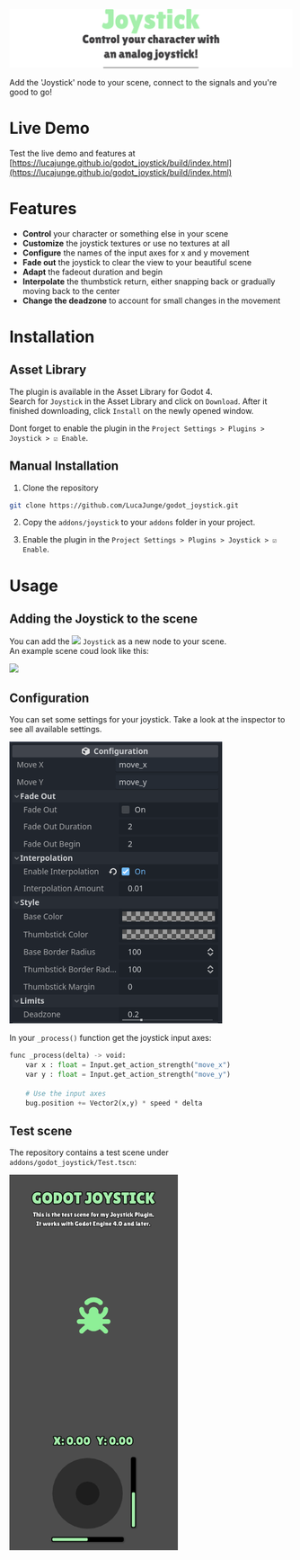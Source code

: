 ![Godot Joystick Header Image](./header.png)

Add the 'Joystick' node to your scene, connect to the signals and you're good to go!

# Live Demo

Test the live demo and features at [https://lucajunge.github.io/godot_joystick/build/index.html](https://lucajunge.github.io/godot_joystick/build/index.html)

# Features

- **Control** your character or something else in your scene
- **Customize** the joystick textures or use no textures at all
- **Configure** the names of the input axes for x and y movement
- **Fade out** the joystick to clear the view to your beautiful scene
- **Adapt** the fadeout duration and begin
- **Interpolate** the thumbstick return, either snapping back or gradually moving back to the center
- **Change the deadzone** to account for small changes in the movement 

# Installation

## Asset Library

The plugin is available in the Asset Library for Godot 4.  
Search for `Joystick` in the Asset Library and click on `Download`. After it finished downloading, click `Install` on the newly opened window.  

Dont forget to enable the plugin in the `Project Settings > Plugins > Joystick > ☑ Enable`.

## Manual Installation

1. Clone the repository

```bash
git clone https://github.com/LucaJunge/godot_joystick.git
```

2. Copy the `addons/joystick` to your `addons` folder in your project.

3. Enable the plugin in the `Project Settings > Plugins > Joystick > ☑ Enable`.

# Usage

## Adding the Joystick to the scene

You can add the ![](addons/joystick/node-icon.png) `Joystick` as a new node to your scene.  
An example scene coud look like this:

![](images/example_setup.png)

## Configuration

You can set some settings for your joystick. Take a look at the inspector to see all available settings.

![](./addons/godot_joystick/media/inspector.png)





In your `_process()` function get the joystick input axes:

```python
func _process(delta) -> void:
	var x : float = Input.get_action_strength("move_x")
	var y : float = Input.get_action_strength("move_y")

	# Use the input axes
	bug.position += Vector2(x,y) * speed * delta
```

## Test scene

The repository contains a test scene under `addons/godot_joystick/Test.tscn`:

<img src="addons/godot_joystick/media/showcase.png" width="300">
